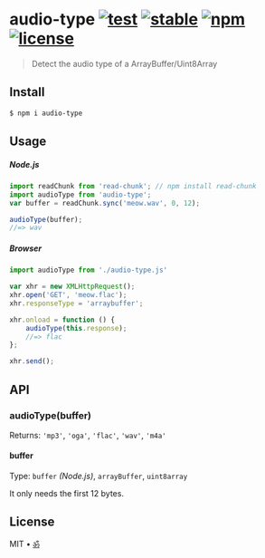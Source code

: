 # audio-type [![test](https://github.com/audiojs/audio-type/actions/workflows/test.js.yml/badge.svg)](https://github.com/audiojs/audio-type/actions/workflows/test.js.yml) [![stable](https://img.shields.io/badge/stability-stable-brightgreen.svg)](http://github.com/badges/stability-badges) [![npm](https://img.shields.io/npm/v/audio-type.svg)](https://www.npmjs.com/package/audio-type) [![license](https://img.shields.io/npm/l/audio.svg)](https://www.npmjs.com/package/audio-type)

> Detect the audio type of a ArrayBuffer/Uint8Array

## Install

```sh
$ npm i audio-type
```

## Usage

##### Node.js

```js
import readChunk from 'read-chunk'; // npm install read-chunk
import audioType from 'audio-type';
var buffer = readChunk.sync('meow.wav', 0, 12);

audioType(buffer);
//=> wav
```

##### Browser

```js
import audioType from './audio-type.js'

var xhr = new XMLHttpRequest();
xhr.open('GET', 'meow.flac');
xhr.responseType = 'arraybuffer';

xhr.onload = function () {
	audioType(this.response);
	//=> flac
};

xhr.send();
```


## API

### audioType(buffer)

Returns: `'mp3'`, `'oga'`, `'flac'`, `'wav'`, `'m4a'`

#### buffer

Type: `buffer` *(Node.js)*, `arrayBuffer`, `uint8array`

It only needs the first 12 bytes.

## License

MIT • <a href="https://github.com/krishnized/license/">ॐ</a>

